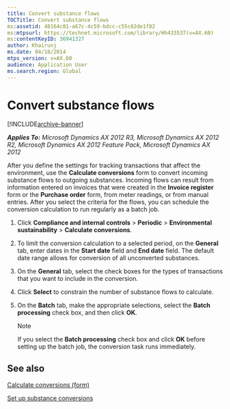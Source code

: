 ```yaml
---
title: Convert substance flows
TOCTitle: Convert substance flows
ms:assetid: 48164c81-a67c-4c59-bdcc-c55c62de1f82
ms:mtpsurl: https://technet.microsoft.com/library/Hh433537(v=AX.60)
ms:contentKeyID: 36941327
author: Khairunj
ms.date: 04/18/2014
mtps_version: v=AX.60
audience: Application User
ms.search.region: Global
---
```


# Convert substance flows 


[!INCLUDE[archive-banner](includes/archive-banner.md)]


_**Applies To:** Microsoft Dynamics AX 2012 R3, Microsoft Dynamics AX 2012 R2, Microsoft Dynamics AX 2012 Feature Pack, Microsoft Dynamics AX 2012_

After you define the settings for tracking transactions that affect the environment, use the **Calculate conversions** form to convert incoming substance flows to outgoing substances. Incoming flows can result from information entered on invoices that were created in the **Invoice register** form or the **Purchase order** form, from meter readings, or from manual entries. After you select the criteria for the flows, you can schedule the conversion calculation to run regularly as a batch job.

1.  Click **Compliance and internal controls** \> **Periodic** \> **Environmental sustainability** \> **Calculate conversions**.

2.  To limit the conversion calculation to a selected period, on the **General** tab, enter dates in the **Start date** field and **End date** field. The default date range allows for conversion of all unconverted substances.

3.  On the **General** tab, select the check boxes for the types of transactions that you want to include in the conversion.

4.  Click **Select** to constrain the number of substance flows to calculate.

5.  On the **Batch** tab, make the appropriate selections, select the **Batch processing** check box, and then click **OK**.
    

    > [!NOTE]
    > <P>If you select the <STRONG>Batch processing</STRONG> check box and click <STRONG>OK</STRONG> before setting up the batch job, the conversion task runs immediately.</P>



## See also

[Calculate conversions (form)](https://technet.microsoft.com/library/hh227467\(v=ax.60\))

[Set up substance conversions](set-up-substance-conversions.md)

  


